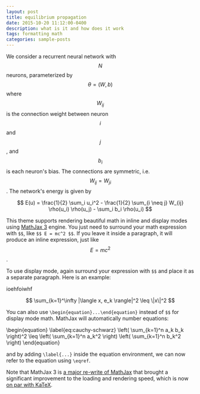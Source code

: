 ```yaml
---
layout: post
title: equilibrium propagation
date: 2015-10-20 11:12:00-0400
description: what is it and how does it work
tags: formatting math
categories: sample-posts
---
```


We consider a recurrent neural network with $$N$$ neurons, parameterized by $$\theta = (W, b)$$ where $$W_{ij}$$ is the connection weight between neuron $$i$$ and $$j$$, and $$b_i$$ is each neuron's bias. The connections are symmetric, i.e. $$W_{ij}=W_{ji}$$. The network's energy is given by

$$
E(u) = \frac{1}{2} \sum_i u_i^2 - \frac{1}{2} \sum_{i \neq j} W_{ij} \rho(u_i) \rho(u_j) - \sum_i b_i \rho(u_i)
$$

This theme supports rendering beautiful math in inline and display modes using [MathJax 3](https://www.mathjax.org/) engine. You just need to surround your math expression with `$$`, like `$$ E = mc^2 $$`. If you leave it inside a paragraph, it will produce an inline expression, just like $$ E = mc^2 $$.

To use display mode, again surround your expression with `$$` and place it as a separate paragraph. Here is an example:

ioehfoiwhf

$$
\sum_{k=1}^\infty |\langle x, e_k \rangle|^2 \leq \|x\|^2
$$

You can also use `\begin{equation}...\end{equation}` instead of `$$` for display mode math.
MathJax will automatically number equations:

\begin{equation}
\label{eq:cauchy-schwarz}
\left( \sum_{k=1}^n a_k b_k \right)^2 \leq \left( \sum_{k=1}^n a_k^2 \right) \left( \sum_{k=1}^n b_k^2 \right)
\end{equation}

and by adding `\label{...}` inside the equation environment, we can now refer to the equation using `\eqref`.

Note that MathJax 3 is [a major re-write of MathJax](https://docs.mathjax.org/en/latest/upgrading/whats-new-3.0.html) that brought a significant improvement to the loading and rendering speed, which is now [on par with KaTeX](http://www.intmath.com/cg5/katex-mathjax-comparison.php).
